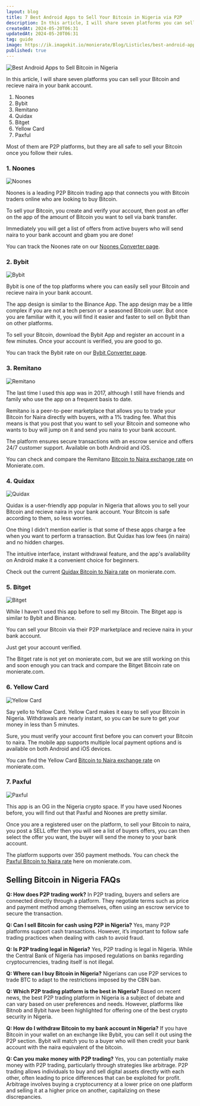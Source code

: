 ```yaml
---
layout: blog
title: 7 Best Android Apps to Sell Your Bitcoin in Nigeria via P2P
description: In this article, I will share seven platforms you can sell your Bitcoin and recieve naira in your bank account.  Most of them are P2P platforms, but they are all safe to sell your Bitcoin once you follow their rules.
createdAt: 2024-05-20T06:31
updatedAt: 2024-05-20T06:31
tag: guide
image: https://ik.imagekit.io/monierate/Blog/Listicles/best-android-apps-to-sell-bitcoin-in-nigeria-using-p2p.png
published: true
---
```

![Best Android Apps to Sell Bitcoin in Nigeria](https://ik.imagekit.io/monierate/Blog/Listicles/best-android-apps-to-sell-bitcoin-in-nigeria-using-p2p.png)

In this article, I will share seven platforms you can sell your Bitcoin and recieve naira in your bank account.

1. Noones
2. Bybit
3. Remitano
4. Quidax
5. Bitget
6. Yellow Card
7. Paxful

Most of them are P2P platforms, but they are all safe to sell your Bitcoin once you follow their rules.

### 1. Noones
![Noones](https://ik.imagekit.io/monierate/thumbnails/noones-og.png)

Noones is a leading P2P Bitcoin trading app that connects you with Bitcoin traders online who are looking to buy Bitcoin.

To sell your Bitcoin, you create and verify your account, then post an offer on the app of the amount of Bitcoin you want to sell via bank transfer.

Immediately you will get a list of offers from active buyers who will send naira to your bank account and gbam you are done!

You can track the Noones rate on our [Noones Converter page](https://monierate.com/converter/noones?Amount=1&From=BTC&To=NGN).

### 2. Bybit

![Bybit](https://ik.imagekit.io/monierate/Blog/Listicles/bybit.jpg)

Bybit is one of the top platforms where you can easily sell your Bitcoin and recieve naira in your bank account.

The app design is similar to the Binance App. The app design may be a little complex if you are not a tech person or a seasoned Bitcoin user. But once you are familiar with it, you will find it easier and faster to sell on Bybit than on other platforms.

To sell your Bitcoin, download the Bybit App and register an account in a few minutes. Once your account is verified, you are good to go.

You can track the Bybit rate on our [Bybit Converter page](https://monierate.com/converter/bybit?Amount=1&From=BTC&To=NGN).

### 3. Remitano

![Remitano](https://ik.imagekit.io/monierate/thumbnails/remitano-og.png?updatedAt=1716185115247)

The last time I used this app was in 2017, although I still have friends and family who use the app on a frequent basis to date.

Remitano is a peer-to-peer marketplace that allows you to trade your Bitcoin for Naira directly with buyers, with a 1% trading fee. What this means is that you post that you want to sell your Bitcoin and someone who wants to buy will jump on it and send you naira to your bank account.

The platform ensures secure transactions with an escrow service and offers 24/7 customer support. Available on both Android and iOS.

You can check and compare the Remitano [Bitcoin to Naira exchange rate](https://monierate.com/converter/remitano?Amount=1&From=BTC&To=NGN) on Monierate.com.

### 4. Quidax

![Quidax](https://ik.imagekit.io/monierate/thumbnails/quidax-og.png?updatedAt=1716185115247)

Quidax is a user-friendly app popular in Nigeria that allows you to sell your Bitcoin and recieve naira in your bank account. Your Bitcoin is safe according to them, so less worries.

One thing I didn't mention earlier is that some of these apps charge a fee when you want to perform a transaction. But Quidax has low fees (in naira) and no hidden charges.

The intuitive interface, instant withdrawal feature, and the app's availability on Android make it a convenient choice for beginners.

Check out the current [Quidax Bitcoin to Naira rate](https://monierate.com/converter/quidax?Amount=1&From=BTC&To=NGN) on monierate.com.

### 5. Bitget

![Bitget](https://ik.imagekit.io/monierate/thumbnails/bitget-og.png?updatedAt=1716185115247)

While I haven't used this app before to sell my Bitcoin. The Bitget app is similar to Bybit and Binance.

You can sell your Bitcoin via their P2P marketplace and recieve naira in your bank account.

Just get your account verified.

The Bitget rate is not yet on monierate.com, but we are still working on this and soon enough you can track and compare the Bitget Bitcoin rate on monierate.com.

### 6. Yellow Card

![Yellow Card](https://ik.imagekit.io/monierate/thumbnails/yellowcard-og.png?updatedAt=1716185115247)

Say yello to Yellow Card. Yellow Card makes it easy to sell your Bitcoin in Nigeria. Withdrawals are nearly instant, so you can be sure to get your money in less than 5 minutes.

Sure, you must verify your account first before you can convert your Bitcoin to naira. The mobile app supports multiple local payment options and is available on both Android and iOS devices.

You can find the Yellow Card [Bitcoin to Naira exchange rate](https://monierate.com/converter/yellowcard?Amount=1&From=BTC&To=NGN) on monierate.com.

### 7. Paxful

![Paxful](https://ik.imagekit.io/monierate/thumbnails/paxful-og.png?updatedAt=1716185115247)

This app is an OG in the Nigeria crypto space. If you have used Noones before, you will find out that Paxful and Noones are pretty similar.

Once you are a registered user on the platform, to sell your Bitcoin to naira, you post a SELL offer then you will see a list of buyers offers, you can then select the offer you want, the buyer will send the money to your bank account.

The platform supports over 350 payment methods. You can check the [Paxful Bitcoin to Naira rate](https://monierate.com/converter/paxful?Amount=1&From=BTC&To=NGN) here on monierate.com.

## Selling Bitcoin in Nigeria FAQs

**Q: How does P2P trading work?**
In P2P trading, buyers and sellers are connected directly through a platform. They negotiate terms such as price and payment method among themselves, often using an escrow service to secure the transaction.

**Q: Can I sell Bitcoin for cash using P2P in Nigeria?**
Yes, many P2P platforms support cash transactions. However, it’s important to follow safe trading practices when dealing with cash to avoid fraud.

**Q: Is P2P trading legal in Nigeria?**
Yes, P2P trading is legal in Nigeria. While the Central Bank of Nigeria has imposed regulations on banks regarding cryptocurrencies, trading itself is not illegal.

**Q: Where can I buy Bitcoin in Nigeria?**
Nigerians can use P2P services to trade BTC to adapt to the restrictions imposed by the CBN ban.

**Q: Which P2P trading platform is the best in Nigeria?**
Based on recent news, the best P2P trading platform in Nigeria is a subject of debate and can vary based on user preferences and needs. However, platforms like Bitnob and Bybit have been highlighted for offering one of the best crypto security in Nigeria.

**Q: How do I withdraw Bitcoin to my bank account in Nigeria?**
If you have Bitcoin in your wallet on an exchange like Bybit, you can sell it out using the P2P section. Bybit will match you to a buyer who will then credit your bank account with the naira equivalent of the bitcoin.

**Q: Can you make money with P2P trading?**
Yes, you can potentially make money with P2P trading, particularly through strategies like arbitrage. P2P trading allows individuals to buy and sell digital assets directly with each other, often leading to price differences that can be exploited for profit. Arbitrage involves buying a cryptocurrency at a lower price on one platform and selling it at a higher price on another, capitalizing on these discrepancies.

